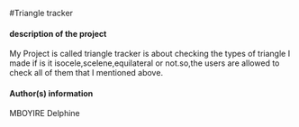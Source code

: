 #Triangle tracker
#### description of the project
  My Project  is called triangle tracker is  about checking the types of triangle I made if is it isocele,scelene,equilateral or not.so,the users are  allowed to check all of them that I mentioned above.

#### Author(s) information
MBOYIRE Delphine

  
